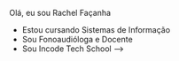 Olá, eu sou Rachel Façanha

-  Estou cursando Sistemas de Informação
-  Sou Fonoaudióloga e Docente
-  Sou Incode Tech School
-->

